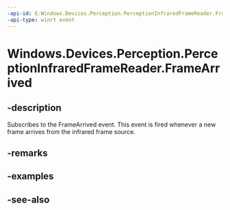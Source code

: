 ----api-id: E:Windows.Devices.Perception.PerceptionInfraredFrameReader.FrameArrived
-api-type: winrt event
---<!-- Event syntaxpublic event Windows.Foundation.TypedEventHandler FrameArrived<Windows.Devices.Perception.PerceptionInfraredFrameReader,  Windows.Devices.Perception.PerceptionInfraredFrameArrivedEventArgs>--># Windows.Devices.Perception.PerceptionInfraredFrameReader.FrameArrived## -descriptionSubscribes to the FrameArrived event. This event is fired whenever a new frame arrives from the infrared frame source.## -remarks## -examples## -see-also